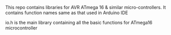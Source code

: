 This repo contains libraries for AVR ATmega 16 & similar micro-controllers.
It contains function names same as that used in Arduino IDE

io.h is the main library containing all the basic functions for ATmega16 microcontroller

